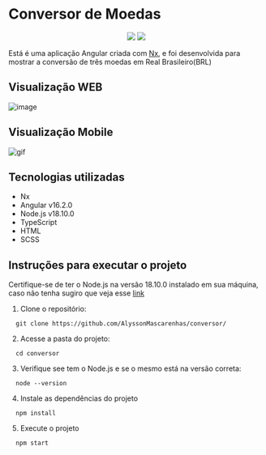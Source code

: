 # Conversor de Moedas

<p align="center">
<a href="https://codeclimate.com/github/AlyssonMascarenhas/conversor/maintainability"><img src="https://api.codeclimate.com/v1/badges/8a3f60f121cc3aad9850/maintainability" /></a>
<a href="https://codeclimate.com/github/AlyssonMascarenhas/conversor/test_coverage"><img src="https://api.codeclimate.com/v1/badges/8a3f60f121cc3aad9850/test_coverage" /></a>
</p>

Está é uma aplicação Angular criada com [Nx](https://nx.dev/nx-api/angular), e foi desenvolvida para mostrar a conversão de três moedas em Real Brasileiro(BRL)

## Visualização WEB

![image](https://github.com/AlyssonMascarenhas/conversor/assets/54484070/414bb71e-9cea-4d46-946a-4ae97b80a935)

## Visualização Mobile

![gif](https://github.com/AlyssonMascarenhas/conversor/assets/54484070/6679927d-e74b-4ede-8b12-3c194a8a0805)

## Tecnologias utilizadas

- Nx
- Angular v16.2.0
- Node.js v18.10.0
- TypeScript
- HTML
- SCSS

## Instruções para executar o projeto

Certifique-se de ter o Node.js na versão 18.10.0 instalado em sua máquina, caso não tenha sugiro que veja esse [link](https://www.treinaweb.com.br/blog/instalando-e-gerenciando-varias-versoes-do-node-js-com-nvm)

1. Clone o repositório: <br/>

```
  git clone https://github.com/AlyssonMascarenhas/conversor/
```

2. Acesse a pasta do projeto: <br/>

```
  cd conversor
```

3. Verifique see tem o Node.js e se o mesmo está na versão correta:

```
  node --version
```

4. Instale as dependências do projeto

```
  npm install
```

5. Execute o projeto

```
  npm start
```
